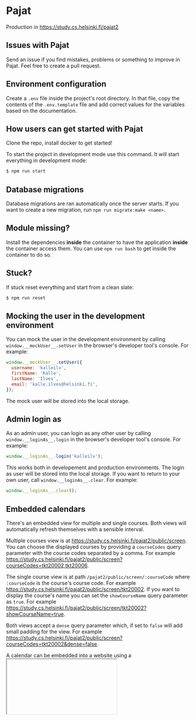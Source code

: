 # Pajat

Production in https://study.cs.helsinki.fi/pajat2

## Issues with Pajat

Send an issue if you find mistakes, problems or something to improve in Pajat.
Feel free to create a pull request.

## Environment configuration

Create a `.env` file inside the project's root directory. In that file, copy the contents of the `.env.template` file and add correct values for the variables based on the documentation.

## How users can get started with Pajat

Clone the repo, install docker to get started!

To start the project in development mode use this command. It will start everything in development mode:

```bash
$ npm run start
```

## Database migrations

Database migrations are ran automatically once the server starts. If you want to create a new migration, run `npm run migrate:make <name>`.

## Module missing?

Install the dependencies **inside** the container to have the application **inside** the container access them. You can use `npm run bash` to get inside the container to do so.

## Stuck?

If stuck reset everything and start from a clean slate:

```bash
$ npm run reset
```

## Mocking the user in the development environment

You can mock the user in the development environment by calling `window.__mockUser__.setUser` in the browser's developer tool's console. For example:

```javascript
window.__mockUser__.setUser({
  username: 'kalleilv',
  firstName: 'Kalle',
  lastName: 'Ilves',
  email: 'kalle.ilves@helsinki.fi',
});
```

The mock user will be stored into the local storage.

## Admin login as

As an admin user, you can login as any other user by calling `window.__loginAs__.login` in the browser's developer tool's console. For example:

```javascript
window.__loginAs__.login('kalleilv');
```

This works both in developement and production environments. The login as user will be stored into the local storage. If you want to return to your own user, call `window.__loginAs__.clear`. For example:

```javascript
window.__loginAs__.clear();
```

## Embedded calendars

There's an embedded view for multiple and single courses. Both views will automatically refresh themselves with a sensible interval.

Multiple courses view is at https://study.cs.helsinki.fi/pajat2/public/screen. You can choose the displayed courses by providing a `courseCodes` query parameter with the course codes separated by a comma. For example https://study.cs.helsinki.fi/pajat2/public/screen?courseCodes=tkt20002,tkt20006.

The single course view is at path `/pajat2/public/screen/:courseCode` where `:courseCode` is the course's course code. For example https://study.cs.helsinki.fi/pajat2/public/screen/tkt20002. If you want to display the course's name you can set the `showCourseName` query parameter as `true`. For example https://study.cs.helsinki.fi/pajat2/public/screen/tkt20002?showCourseName=true.

Both views accept a `dense` query parameter which, if set to `false` will add small padding for the view. For example https://study.cs.helsinki.fi/pajat2/public/screen?courseCodes=tkt20002&dense=false.

A calendar can be embedded into a website using a [<iframe>](https://developer.mozilla.org/en-US/docs/Web/HTML/Element/iframe) tag. For example:

```html
<iframe
  src="https://study.cs.helsinki.fi/pajat2/public/screen/tkt20002"
  style="border: 0px; width: 100%; height: 600px;"
></iframe>
```

## Maintainers and Contribution

Toska of course.

University of Helsinki.
